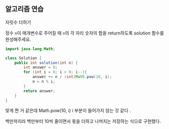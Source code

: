 ## 알고리즘 연습

자릿수 더하기

정수 `n`이 매개변수로 주어질 때 `n`의 각 자리 숫자의 합을 return하도록 solution 함수를 완성해주세요.

```java
import java.lang.Math;

class Solution {
    public int solution(int n) {
        int answer = 0;
        for (int i = 6; i > 0; i--){
            answer += n / (int)Math.pow(10, i);
            n = n % i;
        }
        return answer;
    }
}
```

맞게 짠 거 같은데 Math.pow(10, i) i 부분이 들어가지 않는 것 같다 .

백만까지라 백만부터 10씩 줄이면서 몫을 더하고 나머지는 저장하는 식으로 구현했다.
